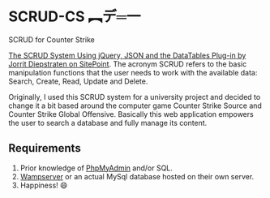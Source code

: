# SCRUD-CS ︻デ═一
SCRUD for Counter Strike

[The SCRUD System Using jQuery, JSON and the DataTables Plug-in by Jorrit Diepstraten on SitePoint](https://www.sitepoint.com/creating-a-scrud-system-using-jquery-json-and-datatables/). The acronym SCRUD refers to the basic manipulation functions that the user needs to work with the available data: Search, Create, Read, Update and Delete.

Originally, I used this SCRUD system for a university project and decided to change it a bit based around the computer game Counter Strike Source and Counter Strike Global Offensive. Basically this web application empowers the user to search a database and fully manage its content.


## Requirements

1. Prior knowledge of [PhpMyAdmin](https://www.phpmyadmin.net/) and/or SQL.
2. [Wampserver](http://www.wampserver.com/en/) or an actual MySql database hosted on their own server.
3. Happiness! :smile:

